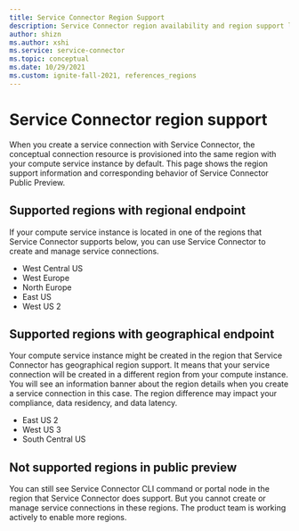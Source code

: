 ```yaml
---
title: Service Connector Region Support
description: Service Connector region availability and region support list
author: shizn
ms.author: xshi
ms.service: service-connector
ms.topic: conceptual
ms.date: 10/29/2021
ms.custom: ignite-fall-2021, references_regions
---
```


# Service Connector region support

When you create a service connection with Service Connector, the conceptual connection resource is provisioned into the same region with your compute service instance by default. This page shows the region support information and corresponding behavior of Service Connector Public Preview.

## Supported regions with regional endpoint

If your compute service instance is located in one of the regions that Service Connector supports below, you can use Service Connector to create and manage service connections.

- West Central US
- West Europe
- North Europe
- East US
- West US 2

## Supported regions with geographical endpoint

Your compute service instance might be created in the region that Service Connector has geographical region support. It means that your service connection will be created in a different region from your compute instance. You will see an information banner about the region details when you create a service connection in this case. The region difference may impact your compliance, data residency, and data latency.

- East US 2
- West US 3
- South Central US

## Not supported regions in public preview

You can still see Service Connector CLI command or portal node in the region that Service Connector does support. But you cannot create or manage service connections in these regions. The product team is working actively to enable more regions.
